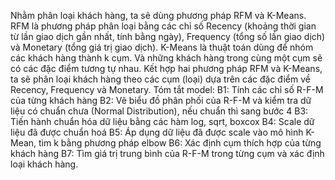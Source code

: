 Nhằm phân loại khách hàng, ta sẽ dùng phương pháp RFM và K-Means.  RFM là phương pháp phân loại bằng các chỉ số Recency (khoảng thời gian từ lần giao dịch gần nhất, tính bằng ngày), Frequency (tổng số lần giao dịch) và Monetary (tổng giá trị giao dịch).  K-Means  là thuật toán dùng để nhóm các khách hàng thành k cụm. Và những khách hàng trong cùng một cụm sẽ có các đặc điểm tương tự nhau. Kết hợp hai phương pháp RFM và K-Means, ta sẽ phân loại khách hàng theo các cụm (loại) dựa trên các đặc điểm về Recency, Frequency và Monetary.
Tóm tắt model:
B1: Tính các chỉ số R-F-M của từng khách hàng
B2: Vẽ biểu đồ phân phối của R-F-M và kiểm tra dữ liệu có chuẩn chưa (Normal Distribution), nếu chuẩn thì sang bước 4
B3: Tiến hành chuẩn hóa dữ liệu bằng các hàm log, sqrt, boxcox
B4: Scale dữ liệu đã được chuẩn hoá
B5: Áp dụng dữ liệu đã được scale vào mô hình K-Mean, tìm k bằng phương pháp elbow
B6: Xác định cụm thích hợp của từng khách hàng
B7: Tìm giá trị trung bình của R-F-M trong từng cụm và xác định loại khách hàng.
	

